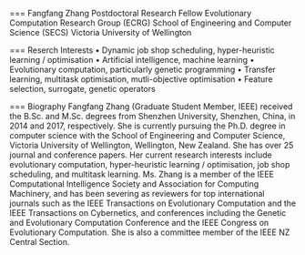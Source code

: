 ===
Fangfang Zhang
Postdoctoral Research Fellow
Evolutionary Computation Research Group (ECRG)
School of Engineering and Computer Science (SECS)
Victoria University of Wellington

===
Reserch Interests
• Dynamic job shop scheduling, hyper-heuristic learning / optimisation
• Artificial intelligence, machine learning
• Evolutionary computation, particularly genetic programming
• Transfer learning, multitask optimisation, mutli-objective optimisation
• Feature selection, surrogate, genetic operators

===
Biography
Fangfang Zhang (Graduate Student Member, IEEE)
received the B.Sc. and M.Sc. degrees from Shenzhen
University, Shenzhen, China, in 2014 and 2017,
respectively. She is currently pursuing the Ph.D.
degree in computer science with the School of Engineering
and Computer Science, Victoria University
of Wellington, Wellington, New Zealand.
She has over 25 journal and conference papers.
Her current research interests include evolutionary
computation, hyper-heuristic learning / optimisation,
job shop scheduling, and multitask learning.
Ms. Zhang is a member of the IEEE Computational Intelligence Society
and Association for Computing Machinery, and has been severing as reviewers
for top international journals such as the IEEE Transactions on Evolutionary
Computation and the IEEE Transactions on Cybernetics, and conferences
including the Genetic and Evolutionary Computation Conference and the IEEE
Congress on Evolutionary Computation. She is also a committee member of
the IEEE NZ Central Section.
